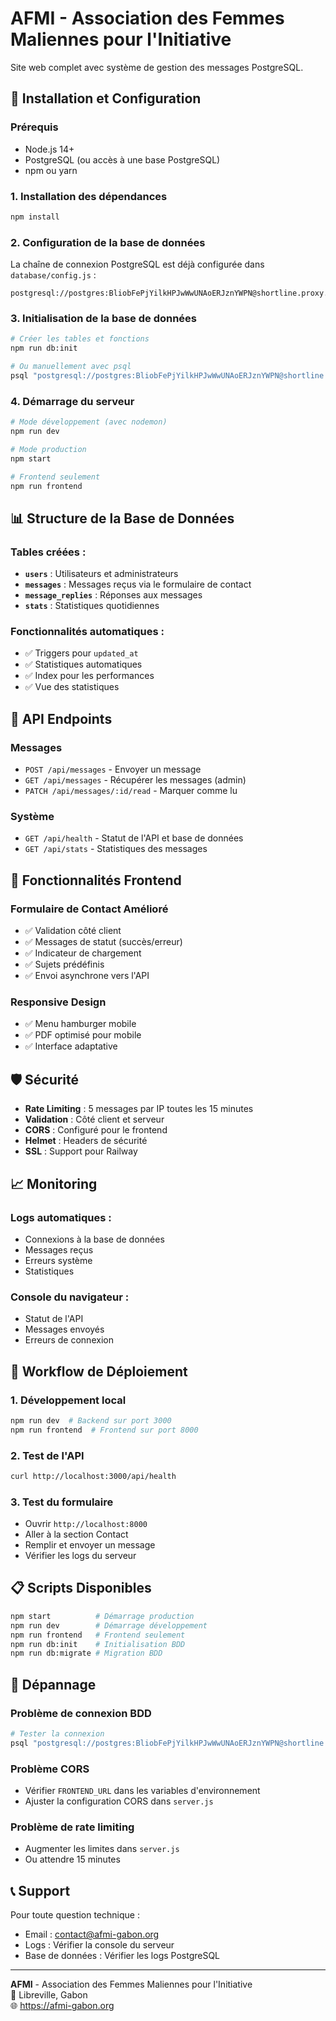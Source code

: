 # AFMI - Association des Femmes Maliennes pour l'Initiative

Site web complet avec système de gestion des messages PostgreSQL.

## 🚀 Installation et Configuration

### Prérequis
- Node.js 14+ 
- PostgreSQL (ou accès à une base PostgreSQL)
- npm ou yarn

### 1. Installation des dépendances
```bash
npm install
```

### 2. Configuration de la base de données
La chaîne de connexion PostgreSQL est déjà configurée dans `database/config.js` :
```
postgresql://postgres:BliobFePjYilkHPJwWwUNAoERJznYWPN@shortline.proxy.rlwy.net:22154/railway
```

### 3. Initialisation de la base de données
```bash
# Créer les tables et fonctions
npm run db:init

# Ou manuellement avec psql
psql "postgresql://postgres:BliobFePjYilkHPJwWwUNAoERJznYWPN@shortline.proxy.rlwy.net:22154/railway" -f database/schema.sql
```

### 4. Démarrage du serveur
```bash
# Mode développement (avec nodemon)
npm run dev

# Mode production
npm start

# Frontend seulement
npm run frontend
```

## 📊 Structure de la Base de Données

### Tables créées :
- **`users`** : Utilisateurs et administrateurs
- **`messages`** : Messages reçus via le formulaire de contact
- **`message_replies`** : Réponses aux messages
- **`stats`** : Statistiques quotidiennes

### Fonctionnalités automatiques :
- ✅ Triggers pour `updated_at`
- ✅ Statistiques automatiques
- ✅ Index pour les performances
- ✅ Vue des statistiques

## 🔧 API Endpoints

### Messages
- `POST /api/messages` - Envoyer un message
- `GET /api/messages` - Récupérer les messages (admin)
- `PATCH /api/messages/:id/read` - Marquer comme lu

### Système
- `GET /api/health` - Statut de l'API et base de données
- `GET /api/stats` - Statistiques des messages

## 📱 Fonctionnalités Frontend

### Formulaire de Contact Amélioré
- ✅ Validation côté client
- ✅ Messages de statut (succès/erreur)
- ✅ Indicateur de chargement
- ✅ Sujets prédéfinis
- ✅ Envoi asynchrone vers l'API

### Responsive Design
- ✅ Menu hamburger mobile
- ✅ PDF optimisé pour mobile
- ✅ Interface adaptative

## 🛡️ Sécurité

- **Rate Limiting** : 5 messages par IP toutes les 15 minutes
- **Validation** : Côté client et serveur
- **CORS** : Configuré pour le frontend
- **Helmet** : Headers de sécurité
- **SSL** : Support pour Railway

## 📈 Monitoring

### Logs automatiques :
- Connexions à la base de données
- Messages reçus
- Erreurs système
- Statistiques

### Console du navigateur :
- Statut de l'API
- Messages envoyés
- Erreurs de connexion

## 🔄 Workflow de Déploiement

### 1. Développement local
```bash
npm run dev  # Backend sur port 3000
npm run frontend  # Frontend sur port 8000
```

### 2. Test de l'API
```bash
curl http://localhost:3000/api/health
```

### 3. Test du formulaire
- Ouvrir `http://localhost:8000`
- Aller à la section Contact
- Remplir et envoyer un message
- Vérifier les logs du serveur

## 📋 Scripts Disponibles

```bash
npm start          # Démarrage production
npm run dev        # Démarrage développement
npm run frontend   # Frontend seulement
npm run db:init    # Initialisation BDD
npm run db:migrate # Migration BDD
```

## 🐛 Dépannage

### Problème de connexion BDD
```bash
# Tester la connexion
psql "postgresql://postgres:BliobFePjYilkHPJwWwUNAoERJznYWPN@shortline.proxy.rlwy.net:22154/railway" -c "SELECT NOW();"
```

### Problème CORS
- Vérifier `FRONTEND_URL` dans les variables d'environnement
- Ajuster la configuration CORS dans `server.js`

### Problème de rate limiting
- Augmenter les limites dans `server.js`
- Ou attendre 15 minutes

## 📞 Support

Pour toute question technique :
- Email : contact@afmi-gabon.org
- Logs : Vérifier la console du serveur
- Base de données : Vérifier les logs PostgreSQL

---

**AFMI** - Association des Femmes Maliennes pour l'Initiative  
📍 Libreville, Gabon  
🌐 https://afmi-gabon.org

